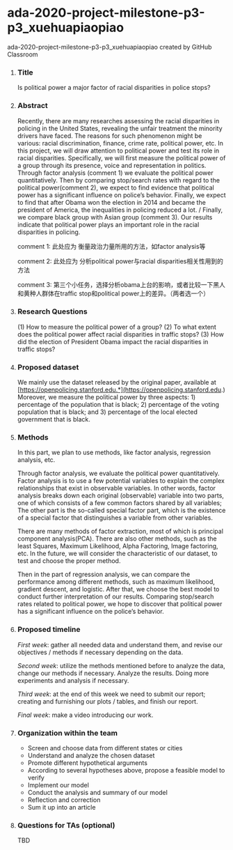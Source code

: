 # ada-2020-project-milestone-p3-p3_xuehuapiaopiao
ada-2020-project-milestone-p3-p3_xuehuapiaopiao created by GitHub Classroom


1. ### Title

   Is political power a major factor of racial disparities in police stops?

2. ### Abstract 

   Recently, there are many researches assessing the racial disparities in policing in the United States, revealing the unfair treatment the minority drivers have faced. The reasons for such phenomenon might be various: racial discrimination, finance, crime rate, political power, etc. In this project, we will draw attention to political power and test its role in racial disparities. Specifically, we will first measure the political power of a group through its presence, voice and representation in politics. Through factor analysis (comment 1) we evaluate the political power quantitatively. Then by comparing stop/search rates with regard to the political power(comment 2), we expect to find evidence that political power has a significant influence on police’s behavior. Finally, we expect to find that after Obama won the election in 2014 and became the president of America, the inequalities in policing reduced a lot. / Finally, we compare black group with Asian group (comment 3). Our results indicate that political power plays an important role in the racial disparities in policing.

   comment 1: 此处应为 衡量政治力量所用的方法，如factor analysis等

   comment 2: 此处应为 分析political power与racial disparities相关性用到的方法 

   comment 3: 第三个小任务，选择分析obama上台的影响，或者比较一下黑人和黄种人群体在traffic stop和political power上的差异。（两者选一个）

3. ### Research Questions

   (1)     How to measure the political power of a group?
   (2)     To what extent does the political power affect racial disparities in traffic stops?
   (3)     How did the election of President Obama impact the racial disparities in traffic stops?

4. ### Proposed dataset 

   We mainly use the dataset released by the original paper, available at [https://openpolicing.stanford.edu.*](https://openpolicing.stanford.edu.) Moreover, we measure the political power by three aspects: 1) percentage of the population that is black; 2) percentage of the voting population that is black; and 3) percentage of the local elected government that is black. 

5. ### Methods

   In this part, we plan to use methods, like factor analysis, regression analysis, etc.

   Through factor analysis, we evaluate the political power quantitatively. Factor analysis is to use a few potential variables to explain the complex relationships that exist in observable variables. In other words, factor analysis breaks down each original (observable) variable into two parts, one of which consists of a few common factors shared by all variables; The other part is the so-called special factor part, which is the existence of a special factor that distinguishes a variable from other variables.

   There are many methods of factor extraction, most of which is principal component analysis(PCA). There are also other methods, such as the least Squares, Maximum Likelihood, Alpha Factoring, Image factoring, etc. In the future, we will consider the characteristic of our dataset, to test and choose the proper method. 
   
   Then in the part of regression analysis, we can compare the performance among different methods, such as maximum likelihood, gradient descent, and logistic. After that, we choose the best model to conduct further interpretation of our results. Comparing stop/search rates related to political power, we hope to discover that political power has a significant influence on the police’s behavior.

6. ### Proposed timeline

   *First week*: gather all needed data and understand them, and revise our objectives / methods if necessary depending on the data.

   *Second week*: utilize the methods mentioned before to analyze the data, change our methods if necessary. Analyze the results. Doing more experiments and analysis if necessary.

   *Third week*: at the end of this week we need to submit our report; creating and furnishing our plots / tables, and finish our report.

   *Final week*: make a video introducing our work.

7. ### Organization within the team

   * Screen and choose data from different states or cities
   * Understand and analyze the chosen dataset
   * Promote different hypothetical arguments
   * According to several hypotheses above, propose a feasible model to verify
   * Implement our model
   * Conduct the analysis and summary of our model
   * Reflection and correction
   * Sum it up into an article

8. ### Questions for TAs (optional)

   TBD
